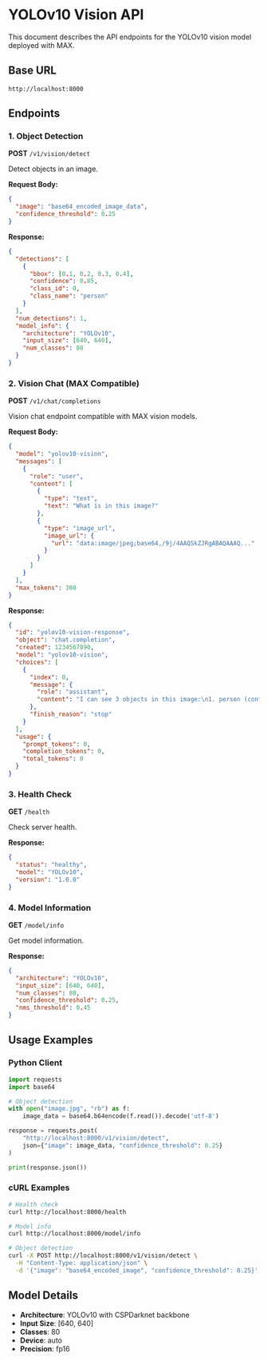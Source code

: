 # YOLOv10 Vision API

This document describes the API endpoints for the YOLOv10 vision model deployed with MAX.

## Base URL
```
http://localhost:8000
```

## Endpoints

### 1. Object Detection
**POST** `/v1/vision/detect`

Detect objects in an image.

**Request Body:**
```json
{
  "image": "base64_encoded_image_data",
  "confidence_threshold": 0.25
}
```

**Response:**
```json
{
  "detections": [
    {
      "bbox": [0.1, 0.2, 0.3, 0.4],
      "confidence": 0.85,
      "class_id": 0,
      "class_name": "person"
    }
  ],
  "num_detections": 1,
  "model_info": {
    "architecture": "YOLOv10",
    "input_size": [640, 640],
    "num_classes": 80
  }
}
```

### 2. Vision Chat (MAX Compatible)
**POST** `/v1/chat/completions`

Vision chat endpoint compatible with MAX vision models.

**Request Body:**
```json
{
  "model": "yolov10-vision",
  "messages": [
    {
      "role": "user",
      "content": [
        {
          "type": "text",
          "text": "What is in this image?"
        },
        {
          "type": "image_url",
          "image_url": {
            "url": "data:image/jpeg;base64,/9j/4AAQSkZJRgABAQAAAQ..."
          }
        }
      ]
    }
  ],
  "max_tokens": 300
}
```

**Response:**
```json
{
  "id": "yolov10-vision-response",
  "object": "chat.completion",
  "created": 1234567890,
  "model": "yolov10-vision",
  "choices": [
    {
      "index": 0,
      "message": {
        "role": "assistant",
        "content": "I can see 3 objects in this image:\n1. person (confidence: 0.85)\n2. car (confidence: 0.72)"
      },
      "finish_reason": "stop"
    }
  ],
  "usage": {
    "prompt_tokens": 0,
    "completion_tokens": 0,
    "total_tokens": 0
  }
}
```

### 3. Health Check
**GET** `/health`

Check server health.

**Response:**
```json
{
  "status": "healthy",
  "model": "YOLOv10",
  "version": "1.0.0"
}
```

### 4. Model Information
**GET** `/model/info`

Get model information.

**Response:**
```json
{
  "architecture": "YOLOv10",
  "input_size": [640, 640],
  "num_classes": 80,
  "confidence_threshold": 0.25,
  "nms_threshold": 0.45
}
```

## Usage Examples

### Python Client
```python
import requests
import base64

# Object detection
with open("image.jpg", "rb") as f:
    image_data = base64.b64encode(f.read()).decode('utf-8')

response = requests.post(
    "http://localhost:8000/v1/vision/detect",
    json={"image": image_data, "confidence_threshold": 0.25}
)

print(response.json())
```

### cURL Examples
```bash
# Health check
curl http://localhost:8000/health

# Model info
curl http://localhost:8000/model/info

# Object detection
curl -X POST http://localhost:8000/v1/vision/detect \
  -H "Content-Type: application/json" \
  -d '{"image": "base64_encoded_image", "confidence_threshold": 0.25}'
```

## Model Details

- **Architecture**: YOLOv10 with CSPDarknet backbone
- **Input Size**: [640, 640]
- **Classes**: 80
- **Device**: auto
- **Precision**: fp16
